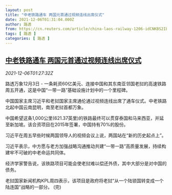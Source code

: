 ```yaml
---
layout: post
title: "中老铁路通车 两国元首通过视频连线出席仪式"
date: 2021-12-06T01:31:04.000Z
author: 路透
from: https://cn.reuters.com/article/china-laos-railway-1206-idCNKBS2IL03B
tags: [ 路透 ]
categories: [ 路透 ]
---
```

<!--1638754264000-->
[中老铁路通车 两国元首通过视频连线出席仪式](https://cn.reuters.com/article/china-laos-railway-1206-idCNKBS2IL03B)
------

<div>
<div><i>2021-12-06T01:27:32Z</i></div><p>路透万象12月3日 - 一条耗资60亿美元、连接中国和其东南亚邻国老挝的高速铁路周五开通，这是中国“一带一路”基础设施计划中的一个里程碑。</p><p>中国国家主席习近平和老挝国家主席通伦通过视频连线出席了通车仪式。中老铁路北起中国云南昆明，南至老挝首都万象。</p><p>中国希望这条1,000公里(621.37英里)的铁路最终可以贯穿泰国和马来西亚，并延至新加坡。该合资项目在2015年签署，中国持有70%的股份。</p><p>习近平在周五早些时候两国领导人的视频会议上说，两国站在“新的历史起点上”。</p><p>习近平表示，中方愿与老方加强战略沟通推动共建“一带一路”高质量发展，持续构建牢不可破的中老命运共同体。</p><p>经济学家警告说，该铁路项目可能会使老挝难以偿还外债，其中大部分是对中国的债务。</p><p>老挝国家新闻机构KPL周四表示，该项目是政府将老挝“从一个陆锁国转变成一个陆连国”战略的一部分。 (完)</p>
</div>
